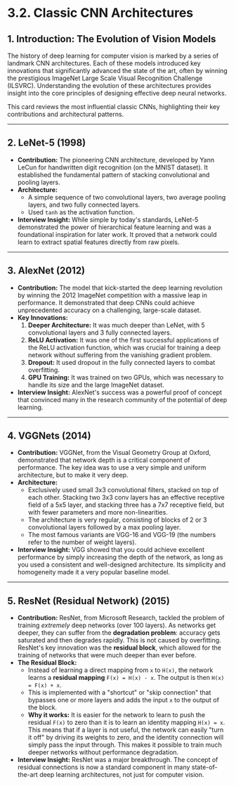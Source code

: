 # 3.2. Classic CNN Architectures

## 1. Introduction: The Evolution of Vision Models

The history of deep learning for computer vision is marked by a series of landmark CNN architectures. Each of these models introduced key innovations that significantly advanced the state of the art, often by winning the prestigious ImageNet Large Scale Visual Recognition Challenge (ILSVRC). Understanding the evolution of these architectures provides insight into the core principles of designing effective deep neural networks.

This card reviews the most influential classic CNNs, highlighting their key contributions and architectural patterns.

---

## 2. LeNet-5 (1998)

*   **Contribution:** The pioneering CNN architecture, developed by Yann LeCun for handwritten digit recognition (on the MNIST dataset). It established the fundamental pattern of stacking convolutional and pooling layers.
*   **Architecture:**
    *   A simple sequence of two convolutional layers, two average pooling layers, and two fully connected layers.
    *   Used `tanh` as the activation function.
*   **Interview Insight:** While simple by today's standards, LeNet-5 demonstrated the power of hierarchical feature learning and was a foundational inspiration for later work. It proved that a network could learn to extract spatial features directly from raw pixels.

---

## 3. AlexNet (2012)

*   **Contribution:** The model that kick-started the deep learning revolution by winning the 2012 ImageNet competition with a massive leap in performance. It demonstrated that deep CNNs could achieve unprecedented accuracy on a challenging, large-scale dataset.
*   **Key Innovations:**
    1.  **Deeper Architecture:** It was much deeper than LeNet, with 5 convolutional layers and 3 fully connected layers.
    2.  **ReLU Activation:** It was one of the first successful applications of the ReLU activation function, which was crucial for training a deep network without suffering from the vanishing gradient problem.
    3.  **Dropout:** It used dropout in the fully connected layers to combat overfitting.
    4.  **GPU Training:** It was trained on two GPUs, which was necessary to handle its size and the large ImageNet dataset.
*   **Interview Insight:** AlexNet's success was a powerful proof of concept that convinced many in the research community of the potential of deep learning.

---

## 4. VGGNets (2014)

*   **Contribution:** VGGNet, from the Visual Geometry Group at Oxford, demonstrated that network depth is a critical component of performance. The key idea was to use a very simple and uniform architecture, but to make it very deep.
*   **Architecture:**
    *   Exclusively used small 3x3 convolutional filters, stacked on top of each other. Stacking two 3x3 conv layers has an effective receptive field of a 5x5 layer, and stacking three has a 7x7 receptive field, but with fewer parameters and more non-linearities.
    *   The architecture is very regular, consisting of blocks of 2 or 3 convolutional layers followed by a max pooling layer.
    *   The most famous variants are VGG-16 and VGG-19 (the numbers refer to the number of weight layers).
*   **Interview Insight:** VGG showed that you could achieve excellent performance by simply increasing the depth of the network, as long as you used a consistent and well-designed architecture. Its simplicity and homogeneity made it a very popular baseline model.

---

## 5. ResNet (Residual Network) (2015)

*   **Contribution:** ResNet, from Microsoft Research, tackled the problem of training *extremely* deep networks (over 100 layers). As networks get deeper, they can suffer from the **degradation problem**: accuracy gets saturated and then degrades rapidly. This is not caused by overfitting. ResNet's key innovation was the **residual block**, which allowed for the training of networks that were much deeper than ever before.
*   **The Residual Block:**
    *   Instead of learning a direct mapping from `x` to `H(x)`, the network learns a **residual mapping** `F(x) = H(x) - x`. The output is then `H(x) = F(x) + x`.
    *   This is implemented with a "shortcut" or "skip connection" that bypasses one or more layers and adds the input `x` to the output of the block.
    *   **Why it works:** It is easier for the network to learn to push the residual `F(x)` to zero than it is to learn an identity mapping `H(x) = x`. This means that if a layer is not useful, the network can easily "turn it off" by driving its weights to zero, and the identity connection will simply pass the input through. This makes it possible to train much deeper networks without performance degradation.
*   **Interview Insight:** ResNet was a major breakthrough. The concept of residual connections is now a standard component in many state-of-the-art deep learning architectures, not just for computer vision.